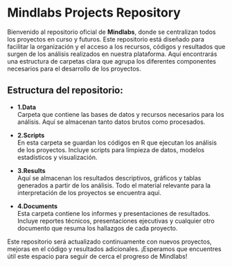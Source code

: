 # Mindlabs Projects Repository

Bienvenido al repositorio oficial de **Mindlabs**, donde se centralizan todos los proyectos en curso y futuros. Este repositorio está diseñado para facilitar la organización y el acceso a los recursos, códigos y resultados que surgen de los análisis realizados en nuestra plataforma. Aquí encontrarás una estructura de carpetas clara que agrupa los diferentes componentes necesarios para el desarrollo de los proyectos.

## Estructura del repositorio:

- **1.Data**  
  Carpeta que contiene las bases de datos y recursos necesarios para los análisis. Aquí se almacenan tanto datos brutos como procesados.

- **2.Scripts**  
  En esta carpeta se guardan los códigos en R que ejecutan los análisis de los proyectos. Incluye scripts para limpieza de datos, modelos estadísticos y visualización.

- **3.Results**  
  Aquí se almacenan los resultados descriptivos, gráficos y tablas generados a partir de los análisis. Todo el material relevante para la interpretación de los proyectos se encuentra aquí.

- **4.Documents**  
  Esta carpeta contiene los informes y presentaciones de resultados. Incluye reportes técnicos, presentaciones ejecutivas y cualquier otro documento que resuma los hallazgos de cada proyecto.

Este repositorio será actualizado continuamente con nuevos proyectos, mejoras en el código y resultados adicionales. ¡Esperamos que encuentres útil este espacio para seguir de cerca el progreso de Mindlabs!
